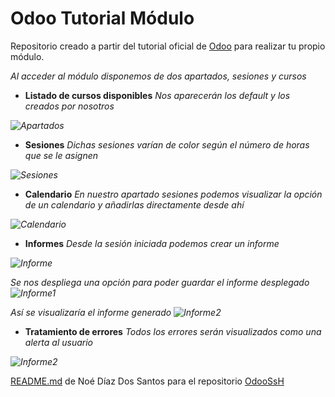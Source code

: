 # Odoo Tutorial Módulo
Repositorio creado a partir del tutorial oficial de [Odoo](https://www.odoo.com/documentation/14.0/howtos/backend.html#actions-and-menus) para realizar tu propio módulo.

_Al acceder al módulo disponemos de dos apartados, sesiones y cursos_


* **Listado de cursos disponibles** 
_Nos aparecerán los default y los creados por nosotros_

_![Apartados](https://i.imgur.com/P7hD3YK.png)_

* **Sesiones**
_Dichas sesiones varían de color según el número de horas que se le asignen_

_![Sesiones](https://i.imgur.com/82lYgRk.png)_

* **Calendario**
_En nuestro apartado sesiones podemos visualizar la opción de un calendario y añadirlas directamente desde ahí_

_![Calendario](https://i.imgur.com/8XpJkRs.png)_

* **Informes**
_Desde la sesión iniciada podemos crear un informe_

_![Informe](https://i.imgur.com/LJFSDRM.png)_

_Se nos despliega una opción para poder guardar el informe desplegado_
_![Informe1](https://i.imgur.com/VCNyyOB.png)_

_Así se visualizaría el informe generado_
_![Informe2](https://i.imgur.com/L2vVKJj.png)_

* **Tratamiento de errores**
_Todos los errores serán visualizados como una alerta al usuario_

_![Informe2](https://i.imgur.com/dGJSzYm.png)_

[README.md](README.md) de Noé Díaz Dos Santos para el repositorio [OdooSsH](https://github.com/ndiazdossantos/OdooSsh)
